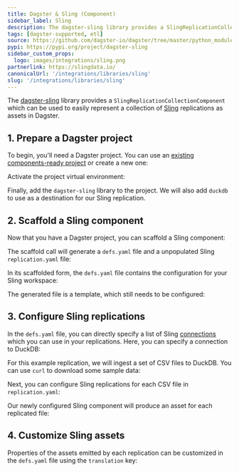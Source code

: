 ```yaml
---
title: Dagster & Sling (Component)
sidebar_label: Sling
description: The dagster-sling library provides a SlingReplicationCollectionComponent, which can be used to represent a collection of Sling replications as assets in Dagster.
tags: [dagster-supported, etl]
source: https://github.com/dagster-io/dagster/tree/master/python_modules/libraries/dagster-sling
pypi: https://pypi.org/project/dagster-sling
sidebar_custom_props:
  logo: images/integrations/sling.png
partnerlink: https://slingdata.io/
canonicalUrl: '/integrations/libraries/sling'
slug: '/integrations/libraries/sling'
---
```


The [dagster-sling](/api/libraries/dagster-sling) library provides a `SlingReplicationCollectionComponent` which can be used to easily represent a collection of [Sling](https://slingdata.io) replications as assets in Dagster.

## 1. Prepare a Dagster project

To begin, you'll need a Dagster project. You can use an [existing components-ready project](/guides/build/projects/moving-to-components/migrating-project) or create a new one:

<CliInvocationExample path="docs_snippets/docs_snippets/guides/components/integrations/sling-component/1-scaffold-project.txt" />

Activate the project virtual environment:

<CliInvocationExample contents="source ../.venv/bin/activate" />

Finally, add the `dagster-sling` library to the project. We will also add `duckdb` to use as a destination for our Sling replication.

<CliInvocationExample path="docs_snippets/docs_snippets/guides/components/integrations/sling-component/2-add-sling.txt" />

## 2. Scaffold a Sling component

Now that you have a Dagster project, you can scaffold a Sling component:

<CliInvocationExample path="docs_snippets/docs_snippets/guides/components/integrations/sling-component/3-scaffold-sling-component.txt" />

The scaffold call will generate a `defs.yaml` file and a unpopulated Sling `replication.yaml` file:

<CliInvocationExample path="docs_snippets/docs_snippets/guides/components/integrations/sling-component/4-tree.txt" />

In its scaffolded form, the `defs.yaml` file contains the configuration for your Sling workspace:

<CodeExample
  path="docs_snippets/docs_snippets/guides/components/integrations/sling-component/5-component.yaml"
  title="my_project/defs/sling_ingest/defs.yaml"
  language="yaml"
/>

The generated file is a template, which still needs to be configured:

<CodeExample
  path="docs_snippets/docs_snippets/guides/components/integrations/sling-component/6-replication.yaml"
  title="my_project/defs/sling_ingest/replication.yaml"
  language="yaml"
/>

## 3. Configure Sling replications

In the `defs.yaml` file, you can directly specify a list of Sling [connections](https://docs.slingdata.io/sling-platform/platform/connections) which you can use in your replications. Here, you can specify a connection to DuckDB:

<CodeExample
  path="docs_snippets/docs_snippets/guides/components/integrations/sling-component/9-customized-component.yaml"
  title="my_project/defs/sling_ingest/defs.yaml"
  language="yaml"
/>

For this example replication, we will ingest a set of CSV files to DuckDB. You can use `curl` to download some sample data:

<CliInvocationExample path="docs_snippets/docs_snippets/guides/components/integrations/sling-component/7-curl.txt" />

Next, you can configure Sling replications for each CSV file in `replication.yaml`:

<CodeExample
  path="docs_snippets/docs_snippets/guides/components/integrations/sling-component/8-replication.yaml"
  title="my_project/defs/sling_ingest/replication.yaml"
  language="yaml"
/>

Our newly configured Sling component will produce an asset for each replicated file:

<WideContent maxSize={1100}>
  <CliInvocationExample path="docs_snippets/docs_snippets/guides/components/integrations/sling-component/10-list-defs.txt" />
</WideContent>

## 4. Customize Sling assets

Properties of the assets emitted by each replication can be customized in the `defs.yaml` file using the `translation` key:

<CodeExample
  path="docs_snippets/docs_snippets/guides/components/integrations/sling-component/11-customized-component.yaml"
  title="my_project/defs/sling_ingest/defs.yaml"
  language="yaml"
/>

<WideContent maxSize={1100}>
  <CliInvocationExample path="docs_snippets/docs_snippets/guides/components/integrations/sling-component/12-list-defs.txt" />
</WideContent>
